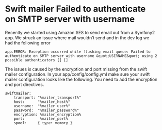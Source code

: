 # Swift mailer Failed to authenticate on SMTP server with username
Recently we started using Amazon SES to send email out from a Symfony2 app. We struck an issue where mail wouldn’t send and in the dev log we had the following error
```
app.ERROR: Exception occurred while flushing email queue: Failed to authenticate on SMTP server with username &quot;USERNAME&quot; using 2 possible authenticators [] []
```
The issues is caused by the encryption and port missing from the swift mailer configuration. In your app/config/config.yml make sure your swift mailer configuration looks like the following. You need to add the encryption and port directives.
```
swiftmailer:
    transport: "%mailer_transport%"
    host:      "%mailer_host%"
    username:  "%mailer_user%"
    password:  "%mailer_password%"
    encryption: %mailer_encryption%
    port:       %mailer_port%
    spool:     { type: memory }
```